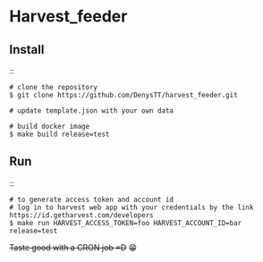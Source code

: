 # Harvest_feeder

Install
-------

::

    # clone the repository
    $ git clone https://github.com/DenysTT/harvest_feeder.git
    
    # update template.json with your own data
    
    # build docker image
    $ make build release=test


Run
---

::

    # to generate access token and account id
    # log in to harvest web app with your credentials by the link https://id.getharvest.com/developers
    $ make run HARVEST_ACCESS_TOKEN=foo HARVEST_ACCOUNT_ID=bar release=test

~~Taste good with a CRON job =D~~ :grin:
